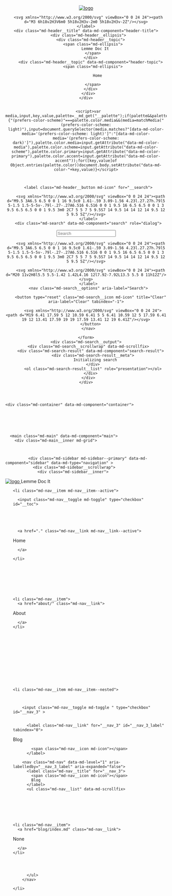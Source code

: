  </div>
    
    
      
  
<header class="md-header md-header--shadow" data-md-component="header">
  <nav class="md-header__inner md-grid" aria-label="Header">
    <a href="." title="Lemme Doc It" class="md-header__button md-logo" aria-label="Lemme Doc It" data-md-component="logo">
      
  <img src="img/logo.png" alt="logo">
    </a>
    <label class="md-header__button md-icon" for="__drawer">
      
      <svg xmlns="http://www.w3.org/2000/svg" viewBox="0 0 24 24"><path d="M3 6h18v2H3V6m0 5h18v2H3v-2m0 5h18v2H3v-2Z"/></svg>
    </label>
    <div class="md-header__title" data-md-component="header-title">
      <div class="md-header__ellipsis">
        <div class="md-header__topic">
          <span class="md-ellipsis">
            Lemme Doc It
          </span>
        </div>
        <div class="md-header__topic" data-md-component="header-topic">
          <span class="md-ellipsis">
            
              Home
            
          </span>
        </div>
      </div>
    </div>
    
    
      <script>var media,input,key,value,palette=__md_get("__palette");if(palette&&palette.color){"(prefers-color-scheme)"===palette.color.media&&(media=matchMedia("(prefers-color-scheme: light)"),input=document.querySelector(media.matches?"[data-md-color-media='(prefers-color-scheme: light)']":"[data-md-color-media='(prefers-color-scheme: dark)']"),palette.color.media=input.getAttribute("data-md-color-media"),palette.color.scheme=input.getAttribute("data-md-color-scheme"),palette.color.primary=input.getAttribute("data-md-color-primary"),palette.color.accent=input.getAttribute("data-md-color-accent"));for([key,value]of Object.entries(palette.color))document.body.setAttribute("data-md-color-"+key,value)}</script>
    
    
    
      <label class="md-header__button md-icon" for="__search">
        
        <svg xmlns="http://www.w3.org/2000/svg" viewBox="0 0 24 24"><path d="M9.5 3A6.5 6.5 0 0 1 16 9.5c0 1.61-.59 3.09-1.56 4.23l.27.27h.79l5 5-1.5 1.5-5-5v-.79l-.27-.27A6.516 6.516 0 0 1 9.5 16 6.5 6.5 0 0 1 3 9.5 6.5 6.5 0 0 1 9.5 3m0 2C7 5 5 7 5 9.5S7 14 9.5 14 14 12 14 9.5 12 5 9.5 5Z"/></svg>
      </label>
      <div class="md-search" data-md-component="search" role="dialog">
  <label class="md-search__overlay" for="__search"></label>
  <div class="md-search__inner" role="search">
    <form class="md-search__form" name="search">
      <input type="text" class="md-search__input" name="query" aria-label="Search" placeholder="Search" autocapitalize="off" autocorrect="off" autocomplete="off" spellcheck="false" data-md-component="search-query" required>
      <label class="md-search__icon md-icon" for="__search">
        
        <svg xmlns="http://www.w3.org/2000/svg" viewBox="0 0 24 24"><path d="M9.5 3A6.5 6.5 0 0 1 16 9.5c0 1.61-.59 3.09-1.56 4.23l.27.27h.79l5 5-1.5 1.5-5-5v-.79l-.27-.27A6.516 6.516 0 0 1 9.5 16 6.5 6.5 0 0 1 3 9.5 6.5 6.5 0 0 1 9.5 3m0 2C7 5 5 7 5 9.5S7 14 9.5 14 14 12 14 9.5 12 5 9.5 5Z"/></svg>
        
        <svg xmlns="http://www.w3.org/2000/svg" viewBox="0 0 24 24"><path d="M20 11v2H8l5.5 5.5-1.42 1.42L4.16 12l7.92-7.92L13.5 5.5 8 11h12Z"/></svg>
      </label>
      <nav class="md-search__options" aria-label="Search">
        
        <button type="reset" class="md-search__icon md-icon" title="Clear" aria-label="Clear" tabindex="-1">
          
          <svg xmlns="http://www.w3.org/2000/svg" viewBox="0 0 24 24"><path d="M19 6.41 17.59 5 12 10.59 6.41 5 5 6.41 10.59 12 5 17.59 6.41 19 12 13.41 17.59 19 19 17.59 13.41 12 19 6.41Z"/></svg>
        </button>
      </nav>
      
    </form>
    <div class="md-search__output">
      <div class="md-search__scrollwrap" data-md-scrollfix>
        <div class="md-search-result" data-md-component="search-result">
          <div class="md-search-result__meta">
            Initializing search
          </div>
          <ol class="md-search-result__list" role="presentation"></ol>
        </div>
      </div>
    </div>
  </div>
</div>
    
    
  </nav>
  
</header>
    
    <div class="md-container" data-md-component="container">
      
      
        
          
        
      
      <main class="md-main" data-md-component="main">
        <div class="md-main__inner md-grid">
          
            
              
              <div class="md-sidebar md-sidebar--primary" data-md-component="sidebar" data-md-type="navigation" >
                <div class="md-sidebar__scrollwrap">
                  <div class="md-sidebar__inner">
                    
<nav class="md-nav md-nav--primary" aria-label="Navigation" data-md-level="0">
  <label class="md-nav__title" for="__drawer">
    <a href="." title="Lemme Doc It" class="md-nav__button md-logo" aria-label="Lemme Doc It" data-md-component="logo">
      
  <img src="img/logo.png" alt="logo">
    </a>
    Lemme Doc It
  </label>
  
  <ul class="md-nav__list" data-md-scrollfix>
    
      
      
  
  
    
  
  
  
    <li class="md-nav__item md-nav__item--active">
      
      <input class="md-nav__toggle md-toggle" type="checkbox" id="__toc">
      
      
        
      
      
      <a href="." class="md-nav__link md-nav__link--active">
        
  
  <span class="md-ellipsis">
    Home
  </span>
  
      </a>
      
    </li>
  
    
      
      
  
  
  
  
    <li class="md-nav__item">
      <a href="about/" class="md-nav__link">
        
  
  <span class="md-ellipsis">
    About
  </span>
  
      </a>
    </li>













    <li class="md-nav__item md-nav__item--nested">



        <input class="md-nav__toggle md-toggle " type="checkbox" id="__nav_3" >


          <label class="md-nav__link" for="__nav_3" id="__nav_3_label" tabindex="0">


  <span class="md-ellipsis">
    Blog
  </span>


            <span class="md-nav__icon md-icon"></span>
          </label>

        <nav class="md-nav" data-md-level="1" aria-labelledby="__nav_3_label" aria-expanded="false">
          <label class="md-nav__title" for="__nav_3">
            <span class="md-nav__icon md-icon"></span>
            Blog
          </label>
          <ul class="md-nav__list" data-md-scrollfix>







    <li class="md-nav__item">
      <a href="blog/index.md" class="md-nav__link">


  <span class="md-ellipsis">
    None
  </span>


      </a>
    </li>




          </ul>
        </nav>

    </li>



  </ul>
</nav>
                  </div>